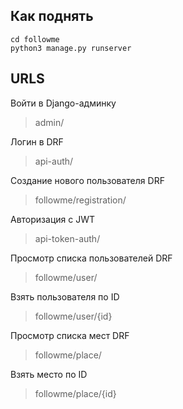 Как поднять
-------------------------
    cd followme  
    python3 manage.py runserver

URLS
-------------------------
Войти в Django-админку  
>admin/  

Логин в DRF  
>api-auth/  

Создание нового пользователя DRF
>followme/registration/

Авторизация с JWT
>api-token-auth/ 

Просмотр списка пользователей DRF
>followme/user/

Взять пользователя по ID
>followme/user/{id}

Просмотр списка мест DRF
>followme/place/

Взять место по ID
>followme/place/{id}
